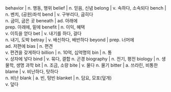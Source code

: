 behavior	| n. 행동, 행위
belief	| n. 믿음, 신념
belong	| v. 속하다, 소속되다
bench	| n. 벤치, (공원)좌석
bend	| v. 구부리다, 굽히다<br/>n. 굽이, 굽은 곳
beneath	| ad. 아래에<br/>prep. 아래에, 밑에
benefit	| n. 이익, 혜택<br/>v. 이득을 얻다
bet	| v. 내기를 하다, 걸다<br/>n. 내기, 도박
betray	| v. 배신하다, 배반하다
beyond	| prep. 너머에<br/>ad. 저편에
bias	| n. 편견<br/>v. 편견을 갖게하다
billion	| n. 10억, 십억명의
bin	| n. 통<br/>v. 상자에 넣다
bind	| v. 묶다, 결합 n. 곤경
biography	| n. 전기, 평전
biology	| n. 생물학, 생명 과학
bit	| n. 조금, 소량
bite	| v. 물다 n. 물기
bitter	| a. 쓰라린, 비통한
blame	| v. 비난하다, 탓하다<br/>n. 비난
blank	| a. 빈, 텅빈
blanket	| n. 담요, 모포(덮개)<br/>v. 덮다

